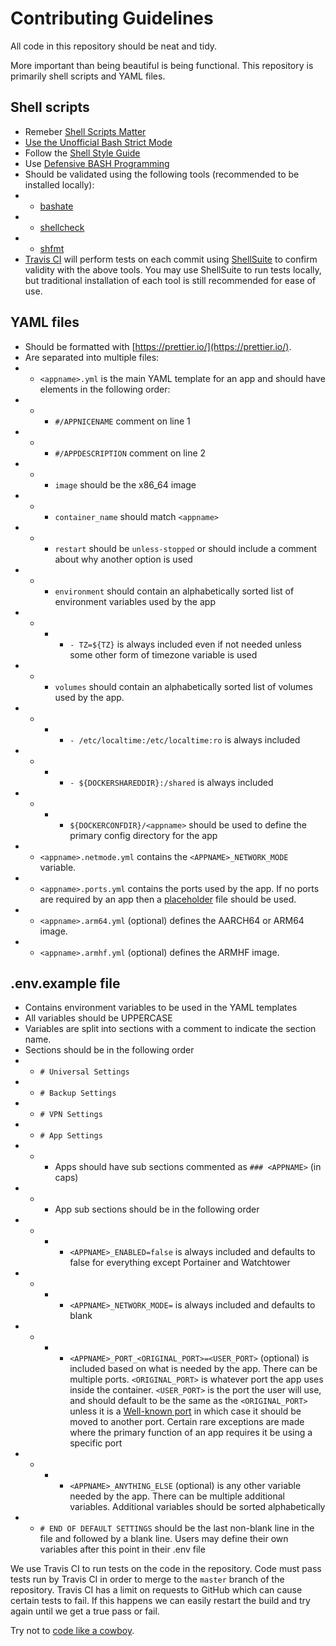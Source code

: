 # Contributing Guidelines

All code in this repository should be neat and tidy.

More important than being beautiful is being functional. This repository is primarily shell scripts and YAML files.

## Shell scripts

- Remeber [Shell Scripts Matter](https://dev.to/thiht/shell-scripts-matter)
- [Use the Unofficial Bash Strict Mode](http://redsymbol.net/articles/unofficial-bash-strict-mode/)
- Follow the [Shell Style Guide](https://google.github.io/styleguide/shell.xml)
- Use [Defensive BASH Programming](https://web.archive.org/web/20180917174959/http://www.kfirlavi.com/blog/2012/11/14/defensive-bash-programming/)
- Should be validated using the following tools (recommended to be installed locally):
- - [bashate](https://github.com/openstack-dev/bashate)
- - [shellcheck](https://github.com/koalaman/shellcheck)
- - [shfmt](https://github.com/mvdan/sh)
- [Travis CI](https://travis-ci.com/GhostWriters/DockSTARTer) will perform tests on each commit using [ShellSuite](https://github.com/nemchik/ShellSuite) to confirm validity with the above tools. You may use ShellSuite to run tests locally, but traditional installation of each tool is still recommended for ease of use.

## YAML files

- Should be formatted with [https://prettier.io/](https://prettier.io/).
- Are separated into multiple files:
- - `<appname>.yml` is the main YAML template for an app and should have elements in the following order:
- - - `#/APPNICENAME` comment on line 1
- - - `#/APPDESCRIPTION` comment on line 2
- - - `image` should be the x86_64 image
- - - `container_name` should match `<appname>`
- - - `restart` should be `unless-stopped` or should include a comment about why another option is used
- - - `environment` should contain an alphabetically sorted list of environment variables used by the app
- - - - `- TZ=${TZ}` is always included even if not needed unless some other form of timezone variable is used
- - - `volumes` should contain an alphabetically sorted list of volumes used by the app.
- - - - `- /etc/localtime:/etc/localtime:ro` is always included
- - - - `- ${DOCKERSHAREDDIR}:/shared` is always included
- - - - `${DOCKERCONFDIR}/<appname>` should be used to define the primary config directory for the app
- - `<appname>.netmode.yml` contains the `<APPNAME>_NETWORK_MODE` variable.
- - `<appname>.ports.yml` contains the ports used by the app. If no ports are required by an app then a [placeholder](https://github.com/GhostWriters/DockSTARTer/blob/master/compose/.reqs/v1.yml) file should be used.
- - `<appname>.arm64.yml` (optional) defines the AARCH64 or ARM64 image.
- - `<appname>.armhf.yml` (optional) defines the ARMHF image.

## .env.example file

- Contains environment variables to be used in the YAML templates
- All variables should be UPPERCASE
- Variables are split into sections with a comment to indicate the section name.
- Sections should be in the following order
- - `# Universal Settings`
- - `# Backup Settings`
- - `# VPN Settings`
- - `# App Settings`
- - - Apps should have sub sections commented as `### <APPNAME>` (in caps)
- - - App sub sections should be in the following order
- - - - `<APPNAME>_ENABLED=false` is always included and defaults to false for everything except Portainer and Watchtower
- - - - `<APPNAME>_NETWORK_MODE=` is always included and defaults to blank
- - - - `<APPNAME>_PORT_<ORIGINAL_PORT>=<USER_PORT>` (optional) is included based on what is needed by the app. There can be multiple ports. `<ORIGINAL_PORT>` is whatever port the app uses inside the container. `<USER_PORT>` is the port the user will use, and should default to be the same as the `<ORIGINAL_PORT>` unless it is a [Well-known port](https://en.wikipedia.org/wiki/List_of_TCP_and_UDP_port_numbers#Well-known_ports) in which case it should be moved to another port. Certain rare exceptions are made where the primary function of an app requires it be using a specific port
- - - - `<APPNAME>_ANYTHING_ELSE` (optional) is any other variable needed by the app. There can be multiple additional variables. Additional variables should be sorted alphabetically
- - `# END OF DEFAULT SETTINGS` should be the last non-blank line in the file and followed by a blank line. Users may define their own variables after this point in their .env file

We use Travis CI to run tests on the code in the repository. Code must pass tests run by Travis CI in order to merge to the `master` branch of the repository. Travis CI has a limit on requests to GitHub which can cause certain tests to fail. If this happens we can easily restart the build and try again until we get a true pass or fail.

Try not to [code like a cowboy](https://en.wikipedia.org/wiki/Cowboy_coding).
